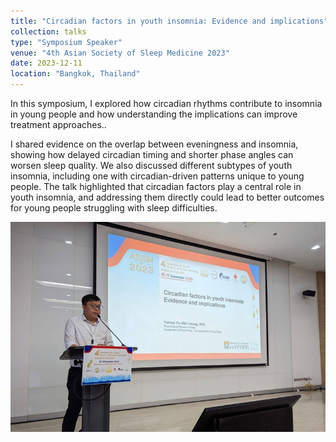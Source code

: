 ```yaml
---
title: "Circadian factors in youth insomnia: Evidence and implications"
collection: talks
type: "Symposium Speaker"
venue: "4th Asian Society of Sleep Medicine 2023"
date: 2023-12-11
location: "Bangkok, Thailand"
---
```

In this symposium, I explored how circadian rhythms contribute to insomnia in young people and how understanding the implications can improve treatment approaches..

I shared evidence on the overlap between eveningness and insomnia, showing how delayed circadian timing and shorter phase angles can worsen sleep quality. We also discussed different subtypes of youth insomnia, including one with circadian-driven patterns unique to young people. The talk highlighted that circadian factors play a central role in youth insomnia, and addressing them directly could lead to better outcomes for young people struggling with sleep difficulties.

![](/images/talks/Talk_20231211.jpg)
